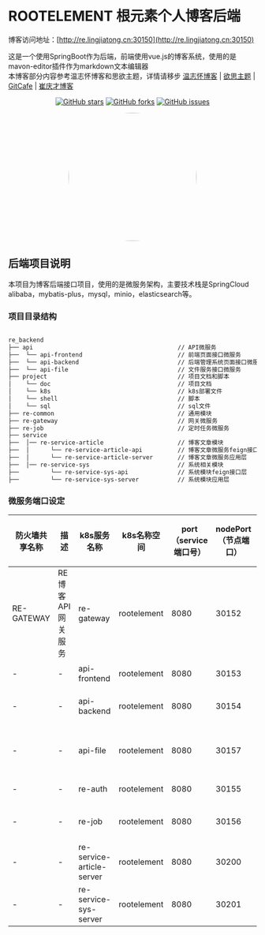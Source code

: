 # ROOTELEMENT 根元素个人博客后端

博客访问地址：[http://re.lingjiatong.cn:30150](http://re.lingjiatong.cn:30150)

这是一个使用SpringBoot作为后端，前端使用vue.js的博客系统，使用的是mavon-editor插件作为markdown文本编辑器<br>
本博客部分内容参考温志怀博客和思欲主题，详情请移步  [温志怀博客](http://www.wenzhihuai.com) | [欲思主题](https://yusi123.com/) | [GitCafe](https://gitcafe.net/) | [崔庆才博客](https://cuiqingcai.com/)<br>

<div align="center">

[![GitHub stars](https://img.shields.io/github/stars/ljtnono/re_backend.svg)](https://github.com/ljtnono/re_backend/stargazers)
[![GitHub forks](https://img.shields.io/github/forks/ljtnono/re_backend.svg)](https://github.com/ljtnono/re_backend/network)
[![GitHub issues](https://img.shields.io/github/issues/ljtnono/re_backend.svg)](https://github.com/ljtnono/re_backend/issues)

</div>

<div align="center">
    <img src="https://avatars.githubusercontent.com/u/37091714?v=4" style="border-radius: 50% !important; width: 260px; height: 260px;"/>
</div>


## 后端项目说明

本项目为博客后端接口项目，使用的是微服务架构，主要技术栈是SpringCloud alibaba，mybatis-plus，mysql，minio，elasticsearch等。

### 项目目录结构

```txt

re_backend  
├── api                                         // API微服务
├──  └── api-frontend                           // 前端页面接口微服务
├──  └── api-backend                            // 后端管理系统页面接口微服务
├──  └── api-file                               // 文件服务接口微服务
├── project                                     // 项目文档和脚本
│    └── doc                                    // 项目文档
│    └── k8s                                    // k8s部署文件
│    └── shell                                  // 脚本
│    └── sql                                    // sql文件
├── re-common                                   // 通用模块
├── re-gateway                                  // 网关微服务
├── re-job                                      // 定时任务微服务
├── service
├──  │── re-service-article                     // 博客文章模块
├──  │      └── re-service-article-api          // 博客文章微服务feign接口层
├──  │      └── re-service-article-server       // 博客文章微服务应用层
├──  │── re-service-sys                         // 系统相关模块
├──         └── re-service-sys-api              // 系统模块feign接口层
├──         └── re-service-sys-server           // 系统模块应用层

```

### 微服务端口设定

| 防火墙共享名称 | 描述              | k8s服务名称                   | k8s名称空间 | port（service端口号） | nodePort（节点端口） | targetPort（容器端口） | spring cloud微服务名称    | spring cloud微服务描述 | 开发环境端口号 | 防火墙暴露端口号 |
| -------------- | ----------------- |---------------------------| ----------- | --------------------- |----------------| ---------------------- | ------------------------- |-------------------|:--------| ---------------- |
| RE-GATEWAY     | RE博客API网关服务 | re-gateway                | rootelement | 8080                  | 30152          | 8080                   | re-gateway                | API网关             | 8152    | 30152            |
| -              | -                 | api-frontend              | rootelement | 8080                  | 30153          | 8080                   | api-frontend              | 博客前端接口            | 8153    | -                |
| -              | -                 | api-backend               | rootelement | 8080                  | 30154          | 8080                   | api-backend               | 博客后台管理接口          | 8154    | -                |
| -              | -                 | api-file                  | rootelement | 8080                  | 30157          | 8080                   | api-backend               | 博客文件服务管理接口        | 8157    | -                |
| -              | -                 | re-auth                   | rootelement | 8080                  | 30155          | 8080                   | re-auth                   | 认证微服务             | 8155    | -                |
| -              | -                 | re-job                    | rootelement | 8080                  | 30156          | 8080                   | re-job                    | 定时任务微服务           | 8156    | -                |
| -              | -                 | re-service-article-server | rootelement | 8080                  | 30200          | 8080                   | re-service-article-server | 文章微服务             | 8200    | -                |
| -              | -                 | re-service-sys-server     | rootelement | 8080                  | 30201          | 8080                   | re-service-sys-server     | 系统设置微服务           | 8201    | -                |


